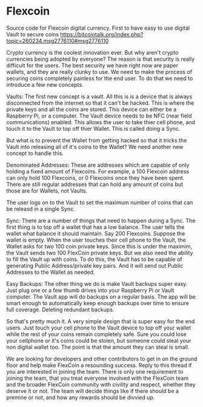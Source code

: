 Flexcoin
========

Source code for Flexcoin digital currency.  First to have easy to use digital Vault to secure coins
https://bitcointalk.org/index.php?topic=260234.msg2776110#msg2776110

Crypto currency is the coolest innovation ever.  But why aren't crypto currencies being adopted by everyone?  The reason is that security is really difficult for the users.  The best security we have right now are paper wallets, and they are really clunky to use.   We need to make the process of securing coins completely painless for the end user.  To do that we need to introduce a few new concepts.  

Vaults:  The first new concept is a vault.   All this is is a device that is always disconnected from the internet so that it can't be hacked.   This is where the private keys and all the coins are stored.   This device can either be a Raspberry Pi, or a computer.   The Vault device needs to be NFC (near field communications) enabled.   This allows the user to take thier cell phone, and touch it to the Vault to top off thier Wallet.  This is called doing a Sync.

But what is to prevent the Wallet from getting hacked so that it tricks the Vault into releasing all of it's coins to the Wallet?  We need another new concept to handle this.

Denominated Addresses: These are addresses which are capable of only holding a fixed amount of Flexcoins.  For example, a 100 Flexcoin address can only hold 100 Flexcoins, or 0 Flexcoins once they have been spent.  There are still regular addresses that can hold any amount of coins but those are for Wallets, not Vaults.

The user logs on to the Vault to set the maximum number of coins that can be releasd in a single Sync.  

Sync:  There are a number of things that need to happen during a Sync. The first thing is to top off a wallet that has a low balance.  The user tells the wallet what balance it should maintain.    Say 200 Flexcoins.  Suppose the wallet is empty.  When the user touches their cell phone to the Vault, the Wallet asks for two 100 coin private keys.  Since this is under the maximim, the Vault sends two 100 FlexCoin private keys.  But we also need the ability to fill the Vault up with coins.   To do this, the Vault has to be capable of generating Public Address/private key pairs.  And it will send out Public Addresses to the Wallet as needed.   

Easy Backups:  The other thing we do is make Vault backups super easy.   Just plug one or a few thumb drives into your Raspberry Pi or Vault computer.  The Vault app will do backups on a regular basis.  The app will be smart enough to automatically keep enough backups over time to ensure full coverage.  Deleting redundant backups. 

So that's pretty much it.  A very simple design that is super easy for the end users.  Just touch your cell phone to the Vault device to top off your wallet while the rest of your coins remain completely safe.  Sure you could lose your cellphone or it's coins could be stolen, but someone could steal your non digital wallet too.   The point is that the amount they can steal is small.

We are looking for developers and other contributors to get in on the ground floor and help make FlexCoin a resounding success.  Reply to this thread if you are interested in joining the team.  There is only one requirement to joining the team, that you treat everyone involved with the FlexCoin team and the broader FlexCoin community with civility and respect, whether they deserve it or not.  The team will decide things like if there should be a premine or not, and how any rewards should be divvied up.
